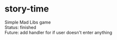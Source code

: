 # story-time
Simple Mad Libs game<br>
Status: finished <br>
Future: add handler for if user doesn't enter anything
